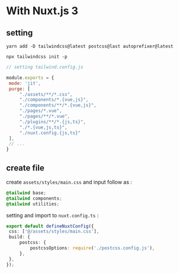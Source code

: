 # With Nuxt.js 3
## setting
``` shell
yarn add -D tailwindcss@latest postcss@last autoprefixer@latest
```

``` shell
npx tailwindcss init -p
```

``` js
// setting tailwind.config.js

module.exports = {
 mode: 'jit',
 purge: [
	 "./assets/**/*.css",
	 "./components/*.{vue,js}",
	 "./components/**/*.{vue,js}",
	 "./pages/*.vue",
	 "./pages/**/*.vue",
	 "./plugins/**/*.{js,ts}",
	 "./*.{vue,js,ts}",
	 "./nuxt.config.{js,ts}"
 ],
 // ...
}
```

## create file
create `assets/styles/main.css` and input follow as : 

``` css
@tailwind base;
@tailwind components;
@tailwind utilities;
```

setting and import to `nuxt.config.ts` :

``` ts
export default defineNuxtConfig({
 css: ['@/assets/styles/main.css'],
 build: {
	 postcss: {
		 postcssOptions: require('./postcss.config.js'),
	 },
 },
});
```
